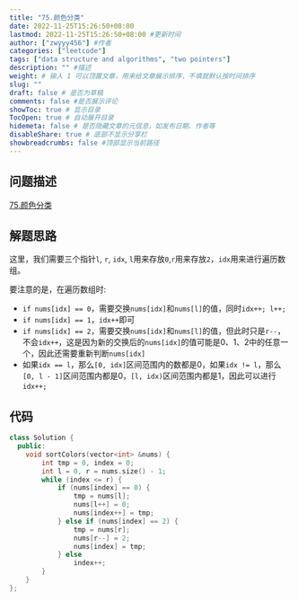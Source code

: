```yaml
---
title: "75.颜色分类"
date: 2022-11-25T15:26:50+08:00
lastmod: 2022-11-25T15:26:50+08:00 #更新时间
author: ["zwyyy456"] #作者
categories: ["leetcode"]
tags: ["data structure and algorithms", "two pointers"]
description: "" #描述
weight: # 输入 1 可以顶置文章，用来给文章展示排序，不填就默认按时间排序
slug: ""
draft: false # 是否为草稿
comments: false #是否展示评论
showToc: true # 显示目录
TocOpen: true # 自动展开目录
hidemeta: false # 是否隐藏文章的元信息，如发布日期、作者等
disableShare: true # 底部不显示分享栏
showbreadcrumbs: false #顶部显示当前路径
---
```

## 问题描述
[75.颜色分类](https://leetcode.cn/problems/sort-colors/)

## 解题思路
这里，我们需要三个指针`l`, `r`, `idx`, `l`用来存放`0`,`r`用来存放`2`，`idx`用来进行遍历数组。

要注意的是，在遍历数组时:
- `if nums[idx] == 0`，需要交换`nums[idx]`和`nums[l]`的值，同时`idx++; l++;`
- `if nums[idx] == 1`，`idx++`即可
- `if nums[idx] == 2`，需要交换`nums[idx]`和`nums[l]`的值，但此时只是`r--`，不会`idx++`，这是因为新的交换后的`nums[idx]`的值可能是0、1、2中的任意一个，因此还需要重新判断`nums[idx]`
- 如果`idx == l`，那么`[0, idx]`区间范围内的数都是0，如果`idx != l`，那么`[0, l - 1]`区间范围内都是0，`[l, idx)`区间范围内都是1，因此可以进行`idx++;`

## 代码
```cpp
class Solution {
  public:
    void sortColors(vector<int> &nums) {
        int tmp = 0, index = 0;
        int l = 0, r = nums.size() - 1;
        while (index <= r) {
            if (nums[index] == 0) {
                tmp = nums[l];
                nums[l++] = 0;
                nums[index++] = tmp;
            } else if (nums[index] == 2) {
                tmp = nums[r];
                nums[r--] = 2;
                nums[index] = tmp;
            } else
                index++;
        }
    }
};
```




